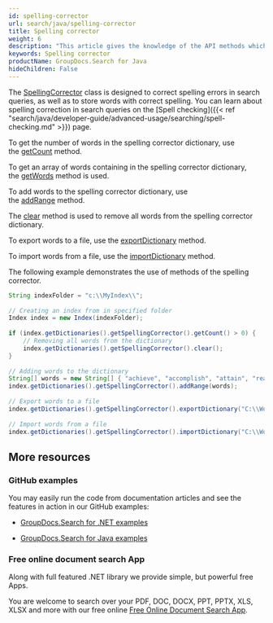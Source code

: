 ```yaml
---
id: spelling-corrector
url: search/java/spelling-corrector
title: Spelling corrector
weight: 6
description: "This article gives the knowledge of the API methods which can be used to perform operations about spelling corrector using Java."
keywords: Spelling corrector
productName: GroupDocs.Search for Java
hideChildren: False
---
```

The [SpellingCorrector](https://reference.groupdocs.com/search/java/com.groupdocs.search.dictionaries/SpellingCorrector) class is designed to correct spelling errors in search queries, as well as to store words with correct spelling. You can learn about spelling correction in search queries on the [Spell checking]({{< ref "search/java/developer-guide/advanced-usage/searching/spell-checking.md" >}}) page.

To get the number of words in the spelling corrector dictionary, use the [getCount](https://reference.groupdocs.com/search/java/com.groupdocs.search.dictionaries/SpellingCorrector#getCount()) method.

To get an array of words containing in the spelling corrector dictionary, the [getWords](https://reference.groupdocs.com/search/java/com.groupdocs.search.dictionaries/SpellingCorrector#getWords()) method is used.

To add words to the spelling corrector dictionary, use the [addRange](https://reference.groupdocs.com/search/java/com.groupdocs.search.dictionaries/SpellingCorrector#addRange(java.lang.Iterable)) method.

The [clear](https://reference.groupdocs.com/search/java/com.groupdocs.search.dictionaries/SpellingCorrector#clear()) method is used to remove all words from the spelling corrector dictionary.

To export words to a file, use the [exportDictionary](https://reference.groupdocs.com/search/java/com.groupdocs.search.dictionaries/DictionaryBase#exportDictionary(java.lang.String)) method.

To import words from a file, use the [importDictionary](https://reference.groupdocs.com/search/java/com.groupdocs.search.dictionaries/DictionaryBase#importDictionary(java.lang.String)) method.

The following example demonstrates the use of methods of the spelling corrector.



```java
String indexFolder = "c:\\MyIndex\\";
 
// Creating an index from in specified folder
Index index = new Index(indexFolder);
 
if (index.getDictionaries().getSpellingCorrector().getCount() > 0) {
    // Removing all words from the dictionary
    index.getDictionaries().getSpellingCorrector().clear();
}
 
// Adding words to the dictionary
String[] words = new String[] { "achieve", "accomplish", "attain", "reach" };
index.getDictionaries().getSpellingCorrector().addRange(words);
 
// Export words to a file
index.getDictionaries().getSpellingCorrector().exportDictionary("C:\\Words.txt");
 
// Import words from a file
index.getDictionaries().getSpellingCorrector().importDictionary("C:\\Words.txt");
```

## More resources

### GitHub examples

You may easily run the code from documentation articles and see the features in action in our GitHub examples:

*   [GroupDocs.Search for .NET examples](https://github.com/groupdocs-search/GroupDocs.Search-for-.NET)
    
*   [GroupDocs.Search for Java examples](https://github.com/groupdocs-search/GroupDocs.Search-for-Java)
    

### Free online document search App

Along with full featured .NET library we provide simple, but powerful free Apps.

You are welcome to search over your PDF, DOC, DOCX, PPT, PPTX, XLS, XLSX and more with our free online [Free Online Document Search App](https://products.groupdocs.app/search).
